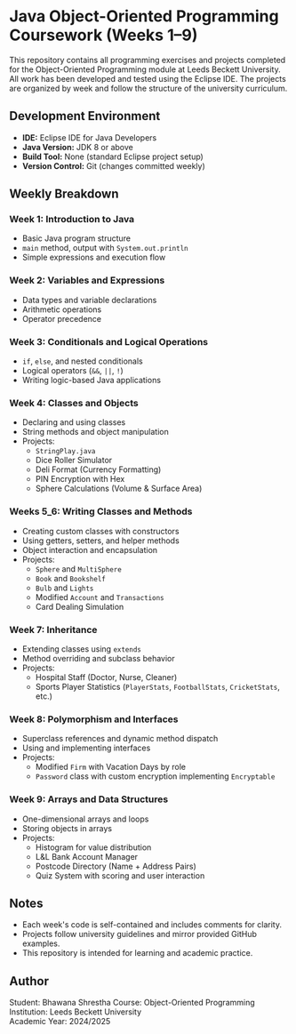 # Java Object-Oriented Programming Coursework (Weeks 1–9)
This repository contains all programming exercises and projects completed for the Object-Oriented Programming module at Leeds Beckett University. All work has been developed and tested using the Eclipse IDE. The projects are organized by week and follow the structure of the university curriculum.

## Development Environment
- **IDE:** Eclipse IDE for Java Developers
- **Java Version:** JDK 8 or above
- **Build Tool:** None (standard Eclipse project setup)
- **Version Control:** Git (changes committed weekly)

## Weekly Breakdown

### Week 1: Introduction to Java
- Basic Java program structure
- `main` method, output with `System.out.println`
- Simple expressions and execution flow

### Week 2: Variables and Expressions
- Data types and variable declarations
- Arithmetic operations
- Operator precedence

### Week 3: Conditionals and Logical Operations
- `if`, `else`, and nested conditionals
- Logical operators (`&&`, `||`, `!`)
- Writing logic-based Java applications

### Week 4: Classes and Objects
- Declaring and using classes
- String methods and object manipulation
- Projects:
  - `StringPlay.java`
  - Dice Roller Simulator
  - Deli Format (Currency Formatting)
  - PIN Encryption with Hex
  - Sphere Calculations (Volume & Surface Area)

### Weeks 5_6: Writing Classes and Methods
- Creating custom classes with constructors
- Using getters, setters, and helper methods
- Object interaction and encapsulation
- Projects:
  - `Sphere` and `MultiSphere`
  - `Book` and `Bookshelf`
  - `Bulb` and `Lights`
  - Modified `Account` and `Transactions`
  - Card Dealing Simulation

### Week 7: Inheritance
- Extending classes using `extends`
- Method overriding and subclass behavior
- Projects:
  - Hospital Staff (Doctor, Nurse, Cleaner)
  - Sports Player Statistics (`PlayerStats`, `FootballStats`, `CricketStats`, etc.)

### Week 8: Polymorphism and Interfaces
- Superclass references and dynamic method dispatch
- Using and implementing interfaces
- Projects:
  - Modified `Firm` with Vacation Days by role
  - `Password` class with custom encryption implementing `Encryptable`

### Week 9: Arrays and Data Structures
- One-dimensional arrays and loops
- Storing objects in arrays
- Projects:
  - Histogram for value distribution
  - L&L Bank Account Manager
  - Postcode Directory (Name + Address Pairs)
  - Quiz System with scoring and user interaction

## Notes

- Each week's code is self-contained and includes comments for clarity.
- Projects follow university guidelines and mirror provided GitHub examples.
- This repository is intended for learning and academic practice.

## Author

Student: Bhawana Shrestha
Course: Object-Oriented Programming  
Institution: Leeds Beckett University  
Academic Year: 2024/2025
